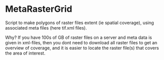# MetaRasterGrid

Script to make polygons of raster files extent (ie spatial coverage), using associated meta files (here tif.xml files). 

Why? If you have 100s of GB of raster files on a server and meta data is given in xml-files, then you dont need to download all raster files to get an overview of coverage, and it is easier to locate the raster file(s) that covers the area of interest.
